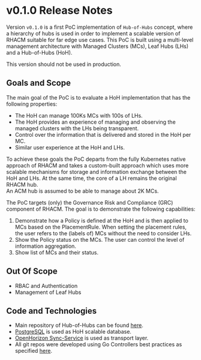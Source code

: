 v0.1.0 Release Notes
====================

Version `v0.1.0` is a first PoC implementation of `Hub-of-Hubs` concept, where a hierarchy of hubs is used in order to implement a scalable version of RHACM suitable for far edge use cases.
This PoC is built using a multi-level management architecture with Managed Clusters (MCs), Leaf Hubs (LHs) and a Hub-of-Hubs (HoH).

This version should not be used in production.

Goals and Scope
---------------

The main goal of the PoC is to evaluate a HoH implementation that has the following properties:

* The HoH can manage 100Ks MCs with 100s of LHs.
* The HoH provides an experience of managing and observing the managed clusters with the LHs being transparent.
* Control over the information that is delivered and stored in the HoH per MC.
* Similar user experience at the HoH and LHs.

To achieve these goals the PoC departs from the fully Kubernetes native approach of RHACM and takes a custom-built 
approach which uses more scalable mechanisms for storage and information exchange between the HoH and LHs. 
At the same time, the core of a LH remains the original RHACM hub.  
An ACM hub is assumed to be able to manage about 2K MCs.

The PoC targets (only) the Governance Risk and Compliance (GRC) component of RHACM. 
The goal is to demonstrate the following capabilities:

1. Demonstrate how a Policy is defined at the HoH and is then applied to MCs based on the PlacementRule. When setting the placement rules, the user refers to the (labels of) MCs without the need to consider LHs.
1. Show the Policy status on the MCs. The user can control the level of information aggregation.
1. Show list of MCs and their status.

Out Of Scope
------------

* RBAC and Authentication
* Management of Leaf Hubs

Code and Technologies
---------------------
* Main repository of Hub-of-Hubs can be found [here](https://github.com/open-cluster-management/hub-of-hubs).
* [PostgreSQL](https://www.postgresql.org/) is used as HoH scalable database.
* [OpenHorizon Sync-Service](https://github.com/open-horizon/edge-sync-service) is used as transport layer.
* All git repos were developed using Go Controllers best practices as specified [here](https://github.com/open-cluster-management/hub-of-hubs#development).
